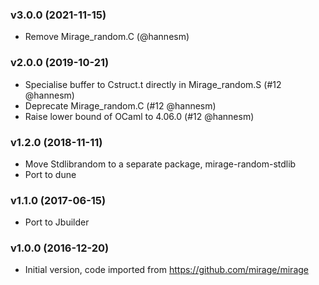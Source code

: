 ### v3.0.0 (2021-11-15)

* Remove Mirage_random.C (@hannesm)

### v2.0.0 (2019-10-21)

* Specialise buffer to Cstruct.t directly in Mirage_random.S (#12 @hannesm)
* Deprecate Mirage_random.C (#12 @hannesm)
* Raise lower bound of OCaml to 4.06.0 (#12 @hannesm)

### v1.2.0 (2018-11-11)

* Move Stdlibrandom to a separate package, mirage-random-stdlib
* Port to dune

### v1.1.0 (2017-06-15)

* Port to Jbuilder

### v1.0.0 (2016-12-20)

* Initial version, code imported from https://github.com/mirage/mirage
